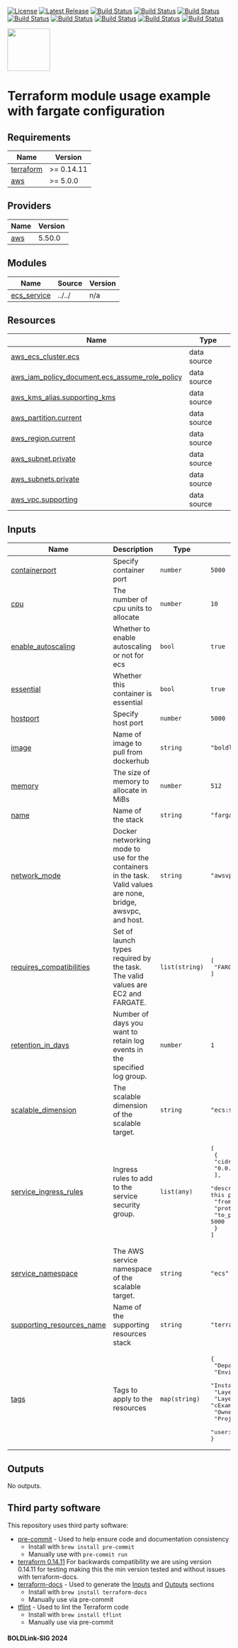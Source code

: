 [![License](https://img.shields.io/badge/License-Apache-blue.svg)](https://github.com/boldlink/terraform-aws-ecs-service/blob/main/LICENSE)
[![Latest Release](https://img.shields.io/github/release/boldlink/terraform-aws-ecs-service.svg)](https://github.com/boldlink/terraform-aws-ecs-service/releases/latest)
[![Build Status](https://github.com/boldlink/terraform-aws-ecs-service/actions/workflows/update.yaml/badge.svg)](https://github.com/boldlink/terraform-aws-ecs-service/actions)
[![Build Status](https://github.com/boldlink/terraform-aws-ecs-service/actions/workflows/release.yaml/badge.svg)](https://github.com/boldlink/terraform-aws-ecs-service/actions)
[![Build Status](https://github.com/boldlink/terraform-aws-ecs-service/actions/workflows/pre-commit.yaml/badge.svg)](https://github.com/boldlink/terraform-aws-ecs-service/actions)
[![Build Status](https://github.com/boldlink/terraform-aws-ecs-service/actions/workflows/pr-labeler.yaml/badge.svg)](https://github.com/boldlink/terraform-aws-ecs-service/actions)
[![Build Status](https://github.com/boldlink/terraform-aws-ecs-service/actions/workflows/module-examples-tests.yaml/badge.svg)](https://github.com/boldlink/terraform-aws-ecs-service/actions)
[![Build Status](https://github.com/boldlink/terraform-aws-ecs-service/actions/workflows/checkov.yaml/badge.svg)](https://github.com/boldlink/terraform-aws-ecs-service/actions)
[![Build Status](https://github.com/boldlink/terraform-aws-ecs-service/actions/workflows/auto-merge.yaml/badge.svg)](https://github.com/boldlink/terraform-aws-ecs-service/actions)
[![Build Status](https://github.com/boldlink/terraform-aws-ecs-service/actions/workflows/auto-badge.yaml/badge.svg)](https://github.com/boldlink/terraform-aws-ecs-service/actions)

[<img src="https://avatars.githubusercontent.com/u/25388280?s=200&v=4" width="96"/>](https://boldlink.io)

# Terraform module usage example with fargate configuration

<!-- BEGINNING OF PRE-COMMIT-TERRAFORM DOCS HOOK -->
## Requirements

| Name | Version |
|------|---------|
| <a name="requirement_terraform"></a> [terraform](#requirement\_terraform) | >= 0.14.11 |
| <a name="requirement_aws"></a> [aws](#requirement\_aws) | >= 5.0.0 |

## Providers

| Name | Version |
|------|---------|
| <a name="provider_aws"></a> [aws](#provider\_aws) | 5.50.0 |

## Modules

| Name | Source | Version |
|------|--------|---------|
| <a name="module_ecs_service"></a> [ecs\_service](#module\_ecs\_service) | ../../ | n/a |

## Resources

| Name | Type |
|------|------|
| [aws_ecs_cluster.ecs](https://registry.terraform.io/providers/hashicorp/aws/latest/docs/data-sources/ecs_cluster) | data source |
| [aws_iam_policy_document.ecs_assume_role_policy](https://registry.terraform.io/providers/hashicorp/aws/latest/docs/data-sources/iam_policy_document) | data source |
| [aws_kms_alias.supporting_kms](https://registry.terraform.io/providers/hashicorp/aws/latest/docs/data-sources/kms_alias) | data source |
| [aws_partition.current](https://registry.terraform.io/providers/hashicorp/aws/latest/docs/data-sources/partition) | data source |
| [aws_region.current](https://registry.terraform.io/providers/hashicorp/aws/latest/docs/data-sources/region) | data source |
| [aws_subnet.private](https://registry.terraform.io/providers/hashicorp/aws/latest/docs/data-sources/subnet) | data source |
| [aws_subnets.private](https://registry.terraform.io/providers/hashicorp/aws/latest/docs/data-sources/subnets) | data source |
| [aws_vpc.supporting](https://registry.terraform.io/providers/hashicorp/aws/latest/docs/data-sources/vpc) | data source |

## Inputs

| Name | Description | Type | Default | Required |
|------|-------------|------|---------|:--------:|
| <a name="input_containerport"></a> [containerport](#input\_containerport) | Specify container port | `number` | `5000` | no |
| <a name="input_cpu"></a> [cpu](#input\_cpu) | The number of cpu units to allocate | `number` | `10` | no |
| <a name="input_enable_autoscaling"></a> [enable\_autoscaling](#input\_enable\_autoscaling) | Whether to enable autoscaling or not for ecs | `bool` | `true` | no |
| <a name="input_essential"></a> [essential](#input\_essential) | Whether this container is essential | `bool` | `true` | no |
| <a name="input_hostport"></a> [hostport](#input\_hostport) | Specify host port | `number` | `5000` | no |
| <a name="input_image"></a> [image](#input\_image) | Name of image to pull from dockerhub | `string` | `"boldlink/flaskapp:latest"` | no |
| <a name="input_memory"></a> [memory](#input\_memory) | The size of memory to allocate in MiBs | `number` | `512` | no |
| <a name="input_name"></a> [name](#input\_name) | Name of the stack | `string` | `"fargate-ecs-example"` | no |
| <a name="input_network_mode"></a> [network\_mode](#input\_network\_mode) | Docker networking mode to use for the containers in the task. Valid values are none, bridge, awsvpc, and host. | `string` | `"awsvpc"` | no |
| <a name="input_requires_compatibilities"></a> [requires\_compatibilities](#input\_requires\_compatibilities) | Set of launch types required by the task. The valid values are EC2 and FARGATE. | `list(string)` | <pre>[<br>  "FARGATE"<br>]</pre> | no |
| <a name="input_retention_in_days"></a> [retention\_in\_days](#input\_retention\_in\_days) | Number of days you want to retain log events in the specified log group. | `number` | `1` | no |
| <a name="input_scalable_dimension"></a> [scalable\_dimension](#input\_scalable\_dimension) | The scalable dimension of the scalable target. | `string` | `"ecs:service:DesiredCount"` | no |
| <a name="input_service_ingress_rules"></a> [service\_ingress\_rules](#input\_service\_ingress\_rules) | Ingress rules to add to the service security group. | `list(any)` | <pre>[<br>  {<br>    "cidr_blocks": [<br>      "0.0.0.0/0"<br>    ],<br>    "description": "Allow traffic on port 5000. The app is configured to use this port",<br>    "from_port": 5000,<br>    "protocol": "tcp",<br>    "to_port": 5000<br>  }<br>]</pre> | no |
| <a name="input_service_namespace"></a> [service\_namespace](#input\_service\_namespace) | The AWS service namespace of the scalable target. | `string` | `"ecs"` | no |
| <a name="input_supporting_resources_name"></a> [supporting\_resources\_name](#input\_supporting\_resources\_name) | Name of the supporting resources stack | `string` | `"terraform-aws-ecs-service"` | no |
| <a name="input_tags"></a> [tags](#input\_tags) | Tags to apply to the resources | `map(string)` | <pre>{<br>  "Department": "DevOps",<br>  "Environment": "example",<br>  "InstanceScheduler": true,<br>  "LayerId": "cExample",<br>  "LayerName": "cExample",<br>  "Owner": "Boldlink",<br>  "Project": "Examples",<br>  "user::CostCenter": "terraform"<br>}</pre> | no |

## Outputs

No outputs.
<!-- END OF PRE-COMMIT-TERRAFORM DOCS HOOK -->

## Third party software
This repository uses third party software:
* [pre-commit](https://pre-commit.com/) - Used to help ensure code and documentation consistency
  * Install with `brew install pre-commit`
  * Manually use with `pre-commit run`
* [terraform 0.14.11](https://releases.hashicorp.com/terraform/0.14.11/) For backwards compatibility we are using version 0.14.11 for testing making this the min version tested and without issues with terraform-docs.
* [terraform-docs](https://github.com/segmentio/terraform-docs) - Used to generate the [Inputs](#Inputs) and [Outputs](#Outputs) sections
  * Install with `brew install terraform-docs`
  * Manually use via pre-commit
* [tflint](https://github.com/terraform-linters/tflint) - Used to lint the Terraform code
  * Install with `brew install tflint`
  * Manually use via pre-commit

#### BOLDLink-SIG 2024
